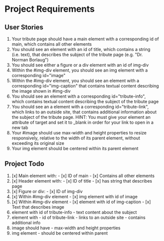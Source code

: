 # Project Requirements

## User Stories

1. Your tribute page should have a main element with a corresponding id of main, which contains all other elements
2. You should see an element with an id of title, which contains a string (i.e. text), that describes the subject of the tribute page (e.g. "Dr. Norman Borlaug")
3. You should see either a figure or a div element with an id of img-div
4. Within the #img-div element, you should see an img element with a corresponding id="image"
5. Within the #img-div element, you should see an element with a corresponding id="img-caption" that contains textual content describing the image shown in #img-div
6. You should see an element with a corresponding id="tribute-info", which contains textual content describing the subject of the tribute page
7. You should see an a element with a corresponding id="tribute-link", which links to an outside site, that contains additional information about the subject of the tribute page. HINT: You must give your element an attribute of target and set it to _blank in order for your link to open in a new tab
8. Your #image should use max-width and height properties to resize responsively, relative to the width of its parent element, without exceeding its original size
9. Your img element should be centered within its parent element

## Project Todo

  1. [x] Main element with:
    - [x] ID of main
    - [x] Contains all other elements
  2. [x] Header element with:
    - [x] ID of title
    - [x] has string that describes page
  3. [x] Figure or div:
    - [x] ID of img-div
  4. [x] Within #img-div element
    - [x] img element with id of image
  5. [x] Within #img-div element
    - [x] element with id of img-caption
    - [x] Text that describes image
  6. element with id of tribute-info
    - text content about the subject
  7. element with
    - id of tribute-link
    - links to an outside site
    - contains additional info
  8. image should have
    - max-width and height properties
  9. img element
    - should be centered within parent
